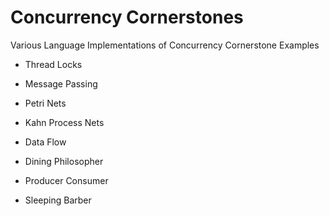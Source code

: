 Concurrency Cornerstones
=====================

Various Language Implementations of Concurrency Cornerstone Examples

* Thread Locks
* Message Passing
* Petri Nets
* Kahn Process Nets
* Data Flow

* Dining Philosopher
* Producer Consumer
* Sleeping Barber


